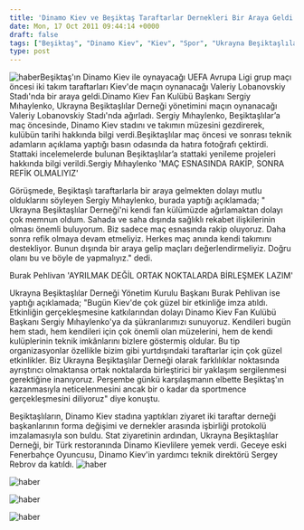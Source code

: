 ```yaml
---
title: 'Dinamo Kiev ve Beşiktaş Taraftarlar Dernekleri Bir Araya Geldi'
date: Mon, 17 Oct 2011 09:44:14 +0000
draft: false
tags: ["Beşiktaş", "Dinamo Kiev", "Kiev", "Spor", "Ukrayna Beşiktaşlılar Derneği"]
type: post
---
```


![haber](http://arsiv.tuid.org.ua/images/haber/bes1.jpg)Beşiktaş'ın Dinamo Kiev ile oynayacağı UEFA Avrupa Ligi grup maçı öncesi iki takım taraftarları Kiev'de maçın oynanacağı Valeriy Lobanovskiy Stadı'nda bir araya geldi.Dinamo Kiev Fan Kulübü Başkanı Sergiy Mıhaylenko, Ukrayna Beşiktaşlılar Derneği yönetimini maçın oynanacağı Valeriy Lobanovskiy Stadı'nda ağırladı. Sergiy Mıhaylenko, Beşiktaşlılar’a maç öncesinde, Dinamo Kiev stadını ve takımın müzesini gezdirerek, kulübün tarihi hakkında bilgi verdi.Beşiktaşlılar maç öncesi ve sonrası teknik adamların açıklama yaptığı basın odasında da hatıra fotoğrafı çektirdi. Stattaki incelemelerde bulunan Beşiktaşlılar’a stattaki yenileme projeleri hakkında bilgi verildi.Sergiy Mıhaylenko 'MAÇ ESNASINDA RAKİP, SONRA REFİK OLMALIYIZ'

Görüşmede, Beşiktaşlı taraftarlarla bir araya gelmekten dolayı mutlu olduklarını söyleyen Sergiy Mıhaylenko, burada yaptığı açıklamada; " Ukrayna Beşiktaşlılar Derneği'ni kendi fan külümüzde ağırlamaktan dolayı çok memnun oldum. Sahada ve saha dışında sağlıklı rekabet ilişkilerinin olması önemli buluyorum. Biz sadece maç esnasında rakip oluyoruz. Daha sonra refik olmaya devam etmeliyiz. Herkes maç anında kendi takımını destekliyor. Bunun dışında bir araya gelip maçları değerlendirmeliyiz. Doğru olanı bu ve böyle de yapmalıyız." dedi.

Burak Pehlivan 'AYRILMAK DEĞİL ORTAK NOKTALARDA BİRLEŞMEK LAZIM'

Ukrayna Beşiktaşlılar Derneği Yönetim Kurulu Başkanı Burak Pehlivan ise yaptığı açıklamada; "Bugün Kiev'de çok güzel bir etkinliğe imza atıldı. Etkinliğin gerçekleşmesine katkılarından dolayı Dinamo Kiev Fan Kulübü Başkanı Sergiy Mıhaylenko'ya da şükranlarımızı sunuyoruz. Kendileri bugün hem stadı, hem kendileri için çok önemli olan müzelerini, hem de kendi kulüplerinin teknik imkânlarını bizlere göstermiş oldular. Bu tip organizasyonlar özellikle bizim gibi yurtdışındaki taraftarlar için çok güzel etkinlikler. Biz Ukrayna Beşiktaşlılar Derneği olarak farklılıklar noktasında ayrıştırıcı olmaktansa ortak noktalarda birleştirici bir yaklaşım sergilenmesi gerektiğine inanıyoruz. Perşembe günkü karşılaşmanın elbette Beşiktaş'ın kazanmasıyla neticelenmesini ancak bir o kadar da sportmence gerçekleşmesini diliyoruz" diye konuştu.

Beşiktaşlıların, Dinamo Kiev stadına yaptıkları ziyaret iki taraftar derneği başkanlarının forma değişimi ve dernekler arasında işbirliği protokolü imzalamasıyla son buldu.
Stat ziyaretinin ardından, Ukrayna Beşiktaşlılar Derneği, bir Türk restoranında Dinamo Kievlilere yemek verdi. Geceye eski Fenerbahçe Oyuncusu, Dinamo Kiev'in yardımcı teknik direktörü Sergey Rebrov da katıldı.
![haber](http://arsiv.tuid.org.ua/images/haber/bes2.jpg)

![haber](http://arsiv.tuid.org.ua/images/haber/bes3.jpg)

![haber](http://arsiv.tuid.org.ua/images/haber/bes4.jpg)

![haber](http://arsiv.tuid.org.ua/images/haber/bes5.jpg)

 

